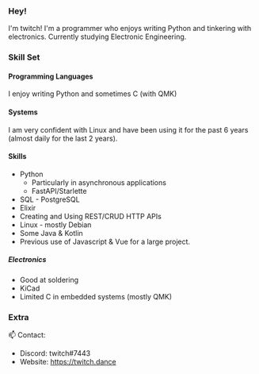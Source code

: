 ### Hey!
I'm twitch! I'm a programmer who enjoys writing Python and tinkering with electronics. Currently studying Electronic Engineering. 
### Skill Set

#### Programming Languages 
I enjoy writing Python and sometimes C (with QMK)

#### Systems 
I am very confident with Linux and have been using it for the past 6 years (almost daily for the last 2 years).

#### Skills
* Python
    - Particularly in asynchronous applications
    - FastAPI/Starlette
* SQL - PostgreSQL
* Elixir
* Creating and Using REST/CRUD HTTP APIs
* Linux - mostly Debian
* Some Java & Kotlin
* Previous use of Javascript & Vue for a large project. 

##### Electronics
* Good at soldering
* KiCad
* Limited C in embedded systems (mostly QMK)

### Extra 
📫 Contact:
 - Discord: twitch#7443
 - Website: https://twitch.dance
